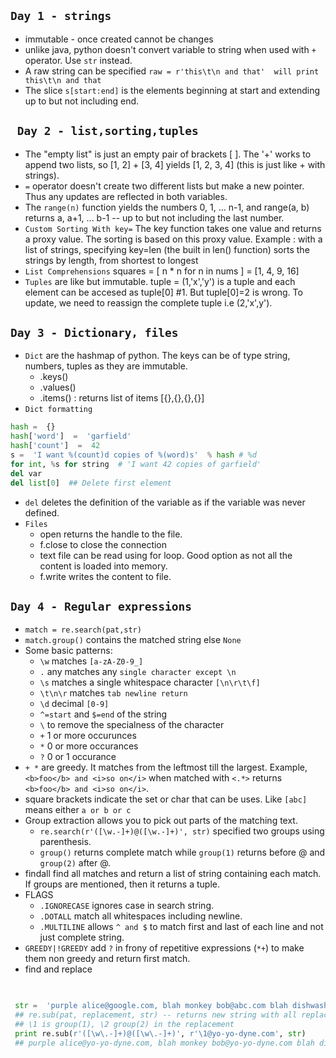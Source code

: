 `Day 1 - strings`
---
- immutable - once created cannot be changes
- unlike java, python doesn't convert variable to string when used with `+` operator. Use `str` instead.
- A raw string can be specified `raw = r'this\t\n and that'  will print this\t\n and that`
- The slice `s[start:end]` is the elements beginning at start and extending up to but not including end.

` Day 2 - list,sorting,tuples`
---
- The "empty list" is just an empty pair of brackets [ ]. The '+' works to append two lists, so [1, 2] + [3, 4] yields [1, 2, 3, 4] (this is just like + with strings).
- `=` operator doesn't create two different lists but make a new pointer. Thus any updates are reflected in both variables.
- The `range(n)` function yields the numbers 0, 1, ... n-1, and range(a, b) returns a, a+1, ... b-1 -- up to but not including the last number.
- `Custom Sorting With key=` The key function takes one value and returns a proxy value. The sorting is based on this proxy value. Example : with a list of strings, specifying key=len (the built in len() function) sorts the strings by length, from shortest to longest
- `List Comprehensions` squares =  [ n * n for n in nums ] = [1, 4, 9, 16]
- `Tuples` are like but immutable. tuple = (1,'x','y') is a tuple and each element can be accesed as tuple[0] #1. But tuple[0]=2 is wrong. To update, we need to reassign the complete tuple i.e (2,'x',y').

`Day 3 - Dictionary, files`
---
- `Dict` are the hashmap of python. The keys can be of type string, numbers, tuples as they are immutable. 
	- .keys()
	- .values()
	- .items() : returns list of items [{},{},{},{}]
- `Dict formatting`
```python
hash =  {} 
hash['word']  =  'garfield' 
hash['count']  =  42 
s =  'I want %(count)d copies of %(word)s'  % hash # %d 		    
for int, %s for string  # 'I want 42 copies of garfield'
del var
del list[0]  ## Delete first element
```
- `del` deletes the definition of the variable as if the variable was never defined.
- `Files` 
	- open returns the handle to the file.
	- f.close to close the connection
	- text file can be read using for loop. Good option as not all the content is loaded into memory.
	- f.write writes the content to file.

`Day 4 - Regular expressions`
---
- `match = re.search(pat,str)`
- `match.group()` contains the matched string else `None`
- Some basic patterns:
	- `\w` matches `[a-zA-Z0-9_]`
	- `.` any matches any `single character except \n`
	-  `\s` matches a single whitespace character `[\n\r\t\f]`
	- `\t\n\r` matches `tab newline return`
	- `\d` decimal `[0-9]`
	- `^=start` and `$=end` of the string
	-  `\` to remove the specialness of the character
	- `+` 1 or more occurunces 
	- `*` 0 or more occurances
	- `?` 0 or 1 occurance
- `+ *` are greedy. It matches from the leftmost till the largest. Example, `<b>foo</b> and <i>so on</i>` when matched with `<.*>` returns `<b>foo</b> and <i>so on</i>`.
- </b> square brackets </b> indicate the set or char that can be uses. Like `[abc]` means either `a or b or c`
- Group extraction allows you to pick out parts of the matching text.
	- `re.search(r'([\w.-]+)@([\w.-]+)', str)` specified two groups using parenthesis. 
	- `group()` returns complete match while `group(1)` returns before @ and `group(2)` after @.
- findall find all matches and return a list of string containing each match. If groups are mentioned, then it returns a tuple.
- FLAGS
	- `.IGNORECASE` ignores case in search string.
	- `.DOTALL` match all whitespaces including newline.
	-  `.MULTILINE` allows `^ and $` to match first and last of each line and not just complete string.
- `GREEDY|!GREEDY` add `?` in frony of repetitive expressions (`*+`) to make them non greedy and return first match.
- find and replace 
``` python
  

 str =  'purple alice@google.com, blah monkey bob@abc.com blah dishwasher'  
 ## re.sub(pat, replacement, str) -- returns new string with all replacements,  
 ## \1 is group(1), \2 group(2) in the replacement  
 print re.sub(r'([\w\.-]+)@([\w\.-]+)', r'\1@yo-yo-dyne.com', str)  
 ## purple alice@yo-yo-dyne.com, blah monkey bob@yo-yo-dyne.com blah dishwasher
``` 
<!--stackedit_data:
eyJoaXN0b3J5IjpbMTY3NjE4MzM1MSwtOTYyMjk0ODYxLDM2NT
k4ODQ0Myw3NjMxNDEwODgsMTU4ODc0MzE5OCwxNTgxNTMyNjEs
MTQyMzY0OTg5NCwzNjk2MzUyMTYsOTQ4NDcwOTM1LDgyNzYzNj
c3NSwxNzQ4NzI5MTkwLDMyNTg3NTAwMl19
-->